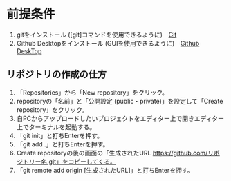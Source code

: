 # 前提条件
1. gitをインストール ([git]コマンドを使用できるように)　[Git](https://git-scm.com/downloads)
2. Github Desktopをインストール (GUIを使用できるように)　[Github DeskTop](https://github.com/apps/desktop?ref_cta=download+desktop&ref_loc=installing+github+desktop&ref_page=docs)
  
## リポジトリの作成の仕方
1. 「Repositories」から「New repository」をクリック。
2. repositoryの「名前」と「公開設定 (public・private)」を設定して「Create repository」をクリック。
3. 自PCからアップロードしたいプロジェクトをエディター上で開きエディター上でターミナルを起動する。
4. 「git init」と打ちEnterを押す。
5. 「git add .」と打ちEnterを押す。
6. Create repositoryの後の画面の「生成されたURL https://github.com/リポジトリー名.git」をコピーしてくる。
7. 「git remote add origin [生成されたURL]」と打ちEnterを押す。
